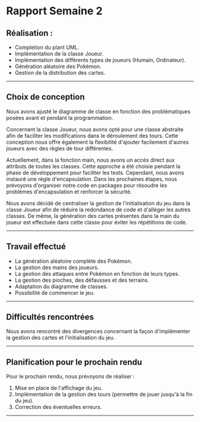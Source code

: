 # Rapport Semaine 2 



## Réalisation :
- Completion du plant UML.
- Implémentation de la classe Joueur.
- Implémentation des différents types de joueurs (Humain, Ordinateur).
- Génération aléatoire des Pokémon.
- Gestion de la distribution des cartes.


____
## Choix de conception

Nous avons ajusté le diagramme de classe en fonction des problématiques posées avant et pendant la programmation.

Concernant la classe Joueur, nous avons opté pour une classe abstraite afin de faciliter les modifications dans le déroulement des tours. 
Cette conception nous offre également la flexibilité d'ajouter facilement d'autres joueurs avec des règles de tour différentes.

Actuellement, dans la fonction main, nous avons un accès direct aux attributs de toutes les classes. 
Cette approche a été choisie pendant la phase de développement pour faciliter les tests. 
Cependant, nous avons instauré une règle d'encapsulation. 
Dans les prochaines étapes, nous prévoyons d'organiser notre code en packages pour résoudre les problèmes d'encapsulation et renforcer la sécurité.

Nous avons décidé de centraliser la gestion de l'initialisation du jeu dans la classe Joueur afin de réduire la redondance de code 
et d'alléger les autres classes. De même, la génération des cartes présentes dans la main du joueur est effectuée dans cette classe pour éviter les répétitions de code.



___

## Travail effectué

- La génération aléatoire complète des Pokémon.
- La gestion des mains des joueurs.
- La gestion des attaques entre Pokémon en fonction de leurs types.
- La gestion des pioches, des défausses et des terrains.
- Adaptation du diagramme de classes. 
- Possibilité de commencer le jeu.
___

## Difficultés rencontrées

Nous avons rencontré des divergences concernant la façon d'implémenter la gestion des cartes et l'initialisation du jeu.

___

## Planification pour le prochain rendu

Pour le prochain rendu, nous prévoyons de réaliser :
1) Mise en place de l'affichage du jeu.
2) Implémentation de la gestion des tours (permettre de jouer jusqu'à la fin du jeu).
3) Correction des éventuelles erreurs.

___